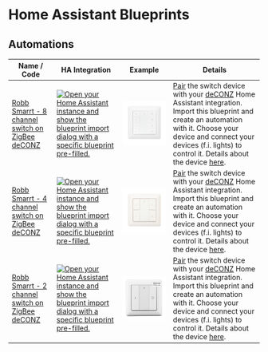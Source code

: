 # Home Assistant Blueprints

## Automations

| Name / Code | HA Integration | Example | Details |
| --- | --- | --- | --- |
| [Robb Smarrt - 8 channel switch on ZigBee deCONZ](https://github.com/MuadDib007/ha-blueprints/blob/main/automation/robb-smarrt/ROB_200-007-0/8-button-deconz-ROB_200-007-0.yaml) | [![Open your Home Assistant instance and show the blueprint import dialog with a specific blueprint pre-filled.](https://my.home-assistant.io/badges/blueprint_import.svg)](https://my.home-assistant.io/redirect/blueprint_import/?blueprint_url=https%3A%2F%2Fgithub.com%2FMuadDib007%2Fha-blueprints%2Fblob%2Fmain%2Fautomation%2Frobb-smarrt%2FROB_200-007-0%2F8-button-deconz-ROB_200-007-0.yaml) | ![Robb Smarrt 8 button ZigBee switch](/automation/robb-smarrt/ROB_200-007-0/ROB_200-007-0.jpeg) | [Pair](https://www.robbshop.nl/media/90/af/b5/1724152282/ROB_200-007-0_download_1.pdf) the switch device with your [deCONZ](https://www.home-assistant.io/integrations/deconz/) Home Assistant integration. Import this blueprint and create an automation with it. Choose your device and connect your devices (f.i. lights) to control it. Details about the device [here](https://www.robbshop.nl/draadloze-zigbee-schakelaar-met-8-knoppen). |
| [Robb Smarrt - 4 channel switch on ZigBee deCONZ](https://github.com/MuadDib007/ha-blueprints/blob/main/automation/robb-smarrt/ROB_200-008-0/4-button-deconz-ROB_200-008-0.yaml) | [![Open your Home Assistant instance and show the blueprint import dialog with a specific blueprint pre-filled.](https://my.home-assistant.io/badges/blueprint_import.svg)](https://my.home-assistant.io/redirect/blueprint_import/?blueprint_url=https%3A%2F%2Fgithub.com%2FMuadDib007%2Fha-blueprints%2Fblob%2Fmain%2Fautomation%2Frobb-smarrt%2FROB_200-008-0%2F4-button-deconz-ROB_200-008-0.yaml) | ![Robb Smarrt 4 button ZigBee switch](/automation/robb-smarrt/ROB_200-008-0/ROB_200-008-0.jpeg) | [Pair](https://www.robbshop.nl/media/3a/7e/3f/1724152279/ROB_200-008-0_download_2.pdf) the switch device with your [deCONZ](https://www.home-assistant.io/integrations/deconz/) Home Assistant integration. Import this blueprint and create an automation with it. Choose your device and connect your devices (f.i. lights) to control it. Details about the device [here](https://www.robbshop.nl/draadloze-zigbee-schakelaar-met-4-knoppen). |
| [Robb Smarrt - 2 channel switch on ZigBee deCONZ](https://github.com/MuadDib007/ha-blueprints/blob/main/automation/robb-smarrt/ROB_200-009-0/2-button-deconz-ROB_200-009-0.yaml) | [![Open your Home Assistant instance and show the blueprint import dialog with a specific blueprint pre-filled.](https://my.home-assistant.io/badges/blueprint_import.svg)](https://my.home-assistant.io/redirect/blueprint_import/?blueprint_url=https%3A%2F%2Fgithub.com%2FMuadDib007%2Fha-blueprints%2Fblob%2Fmain%2Fautomation%2Frobb-smarrt%2FROB_200-009-0%2F2-button-deconz-ROB_200-009-0.yaml) | ![Robb Smarrt 2 button ZigBee switch](/automation/robb-smarrt/ROB_200-009-0/ROB_200-009-0.jpeg) | [Pair](https://www.robbshop.nl/media/9b/1e/09/1707135014/ROB_200-009-0_download_1.pdf) the switch device with your [deCONZ](https://www.home-assistant.io/integrations/deconz/) Home Assistant integration. Import this blueprint and create an automation with it. Choose your device and connect your devices (f.i. lights) to control it. Details about the device [here](https://www.robbshop.nl/draadloze-zigbee-schakelaar-met-2-knoppen). |
